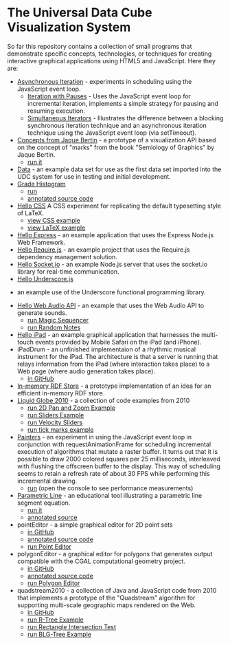 # The Universal Data Cube Visualization System

So far this repository contains a collection of small programs that 
demonstrate specific concepts, technologies, or techniques for creating
interactive graphical applications using HTML5 and JavaScript. Here they are:

 * [Asynchronous Iteration](https://github.com/curran/udcvis/tree/gh-pages/0.1/asyncIteration) - experiments in scheduling using the JavaScript event loop.
   * [Iteration with Pauses](https://github.com/curran/udcvis/blob/gh-pages/0.1/asyncIteration/iterationWithPauses.js) - 
     Uses the JavaScript event loop for incremental iteration, implements a
     simple strategy for pausing and resuming execution.
   * [Simultaneous Iterators](https://github.com/curran/udcvis/blob/gh-pages/0.1/asyncIteration/simultaneousIterators.js) - 
     Illustrates the difference between a blocking synchronous iteration
     technique and an asynchronous iteration technique using the JavaScript
     event loop (via setTimeout).
 * [Concepts from Jaque Bertin](https://github.com/curran/udcvis/tree/gh-pages/0.1/bertin/markExperiments) -
   a prototype of a visualization API based on the concept of
   "marks" from the book "Semiology of Graphics" by Jaque Bertin.
   * [run it](http://curran.github.com/udcvis/0.1/bertin/markExperiments/index.html)
 * [Data](https://github.com/curran/udcvis/tree/gh-pages/0.1/data) - an example data set for use as the first data set imported into the
 UDC system for use in testing and initial development.
 * [Grade Histogram](https://github.com/curran/udcvis/tree/gh-pages/0.1/gradeHistogram)
   * [run](http://curran.github.com/udcvis/0.1/gradeHistogram/index.html)
   * [annotated source code](http://curran.github.com/udcvis/0.1/gradeHistogram/docs/script.html)
 * [Hello CSS](https://github.com/curran/udcvis/tree/gh-pages/0.1/helloCSS) A
   CSS experiment for replicating the default typesetting style of LaTeX.
   * [view CSS example](http://curran.github.com/udcvis/0.1/helloCSS/)
   * [view LaTeX example](http://curran.github.com/udcvis/0.1/helloCSS/latexSample/document.pdf)
 * [Hello Express](https://github.com/curran/udcvis/tree/gh-pages/0.1/helloExpress) - 
   an example application that uses the Express Node.js Web Framework.
 * [Hello Require.js](https://github.com/curran/udcvis/tree/gh-pages/0.1/helloRequireJS) - 
   an example project that uses the Require.js dependency management solution.
 * [Hello Socket.io](https://github.com/curran/udcvis/tree/gh-pages/0.1/helloSocketIO) - 
   an example Node.js server that uses the socket.io library for real-time communication.
 * [Hello Underscore.js](https://github.com/curran/udcvis/tree/gh-pages/0.1/helloUnderscore)
 - an example use of the Underscore functional programming
 library.
 * [Hello Web Audio API](https://github.com/curran/udcvis/tree/gh-pages/0.1/helloWebAudioAPI) - an example that uses the Web Audio API to generate
 sounds.
   * [run Magic Sequencer](http://curran.github.com/udcvis/0.1/helloWebAudioAPI/magicSequencer.html)
   * [run Random Notes](http://curran.github.com/udcvis/0.1/helloWebAudioAPI/randomNotes.html)
 * [Hello iPad](https://github.com/curran/udcvis/tree/gh-pages/0.1/helloiPad) - 
   an example graphical application that harnesses the multi-touch events 
   provided by Mobile Safari on the iPad (and iPhone).
 * iPadDrum - an unfinished implementaion of a rhythmic musical instrument
 for the iPad. The architecture is that a server is running that relays
 information from the iPad (where interaction takes place) to a Web page
 (where audio generation takes place).
   * [in GitHub](https://github.com/curran/udcvis/tree/gh-pages/0.1/iPadDrum)
 * [In-memory RDF Store](https://github.com/curran/udcvis/tree/gh-pages/0.1/inMemoryRDFStore) - a prototype implementation of an idea for an efficient
 in-memory RDF store.
 * [Liquid Globe 2010](https://github.com/curran/udcvis/tree/gh-pages/0.1/liquidGlobe2010) - a collection of code examples from 2010
   * [run 2D Pan and Zoom Example](http://curran.github.com/udcvis/0.1/liquidGlobe2010/liquid-globe-01/2010_11_20_2d_pan_zoom.html)
   * [run Sliders Example](http://curran.github.com/udcvis/0.1/liquidGlobe2010/liquid-globe-02/2010_11_23_Sliders.html)
   * [run Velocity Sliders](http://curran.github.com/udcvis/0.1/liquidGlobe2010/liquid-globe-02/2010_11_27_Sliders_parameterized.html)
   * [run tick marks example](http://curran.github.com/udcvis/0.1/liquidGlobe2010/liquid-globe-02/2010_11_27_tickMarks.html)
 * [Painters](https://github.com/curran/udcvis/tree/gh-pages/0.1/painters) - 
   an experiment in using the JavaScript event loop in conjunction with
   requestAnimationFrame for scheduling incremental execution of algorithms
   that mutate a raster buffer. It turns out that it is possible to draw
   2000 colored squares per 25 milliseconds, interleaved with flushing the 
   offscreen buffer to the display. This way of scheduling seems to retain
   a refresh rate of about 30 FPS while performing this incremental drawing.
   * [run](http://curran.github.com/udcvis/0.1/painters/index.html) (open the
     console to see performance measurements)
 * [Parametric Line](https://github.com/curran/udcvis/tree/gh-pages/0.1/parametricLine) - 
   an educational tool illustrating a parametric line segment equation.
   * [run it](http://curran.github.com/udcvis/0.1/parametricLine/)
   * [annotated source](http://curran.github.com/udcvis/0.1/parametricLine/docs/all-modules.html)
 * pointEditor - a simple graphical editor for 2D point sets
   * [in GitHub](https://github.com/curran/udcvis/tree/gh-pages/0.1/pointEditor)
   * [annotated source code](http://curran.github.com/udcvis/0.1/pointEditor/docs/all-modules.html)
   * [run Point Editor](http://curran.github.com/udcvis/0.1/pointEditor/)
 * polygonEditor - a graphical editor for polygons that generates output
 compatible with the CGAL computational geometry project.
   * [in GitHub](https://github.com/curran/udcvis/tree/gh-pages/0.1/polygonEditor)
   * [annotated source code](http://curran.github.com/udcvis/0.1/polygonEditor/docs/all-modules.html)
   * [run Polygon Editor](http://curran.github.com/udcvis/0.1/polygonEditor/)
 * quadstream2010 - a collection of Java and JavaScript code from 2010 that
 implements a prototype of the "Quadstream" algorithm for supporting 
 multi-scale geographic maps rendered on the Web.
   * [in GitHub](https://github.com/curran/udcvis/tree/gh-pages/0.1/quadstream2010)
   * [run R-Tree Example](http://curran.github.com/udcvis/0.1/quadstream2010/Quadstream00/src/main/webapp/tests/rtree/rtreeTest.html)
   * [run Rectangle Intersection Test](http://curran.github.com/udcvis/0.1/quadstream2010/Quadstream00/src/main/webapp/tests/rtree/rectangleTests.html)
   * [run BLG-Tree Example](http://curran.github.com/udcvis/0.1/quadstream2010/Quadstream00/src/main/webapp/tests/blgtree/BLGTreeTest.html)
